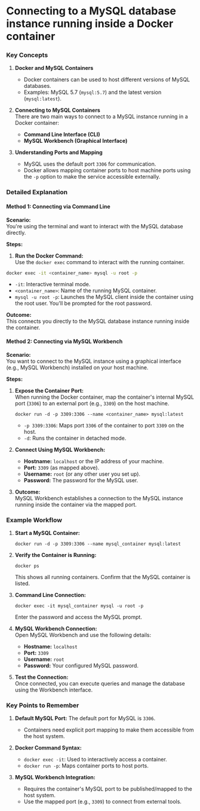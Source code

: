 # Connecting to a MySQL database instance running inside a Docker container

### **Key Concepts**

1.  **Docker and MySQL Containers**

    - Docker containers can be used to host different versions of MySQL databases.
    - Examples: MySQL 5.7 (`mysql:5.7`) and the latest version (`mysql:latest`).

2.  **Connecting to MySQL Containers**\
    There are two main ways to connect to a MySQL instance running in a Docker container:

    - **Command Line Interface (CLI)**
    - **MySQL Workbench (Graphical Interface)**

3.  **Understanding Ports and Mapping**

    - MySQL uses the default port `3306` for communication.
    - Docker allows mapping container ports to host machine ports using the `-p` option to make the service accessible externally.

### **Detailed Explanation**

#### **Method 1: Connecting via Command Line**

**Scenario:**\
You're using the terminal and want to interact with the MySQL database directly.

**Steps:**

1.  **Run the Docker Command:**\
    Use the `docker exec` command to interact with the running container.

```bash
docker exec -it <container_name> mysql -u root -p
```

- `-it`: Interactive terminal mode.
- `<container_name>`: Name of the running MySQL container.
- `mysql -u root -p`: Launches the MySQL client inside the container using the root user. You'll be prompted for the root password.

**Outcome:**\
 This connects you directly to the MySQL database instance running inside the container.

#### **Method 2: Connecting via MySQL Workbench**

**Scenario:**\
You want to connect to the MySQL instance using a graphical interface (e.g., MySQL Workbench) installed on your host machine.

**Steps:**

1.  **Expose the Container Port:**\
    When running the Docker container, map the container's internal MySQL port (`3306`) to an external port (e.g., `3309`) on the host machine.

    `docker run -d -p 3309:3306 --name <container_name> mysql:latest`

    - `-p 3309:3306`: Maps port `3306` of the container to port `3309` on the host.
    - `-d`: Runs the container in detached mode.

2.  **Connect Using MySQL Workbench:**

    - **Hostname:** `localhost` or the IP address of your machine.
    - **Port:** `3309` (as mapped above).
    - **Username:** `root` (or any other user you set up).
    - **Password:** The password for the MySQL user.

3.  **Outcome:**\
    MySQL Workbench establishes a connection to the MySQL instance running inside the container via the mapped port.

### **Example Workflow**

1.  **Start a MySQL Container:**

    `docker run -d -p 3309:3306 --name mysql_container mysql:latest`

2.  **Verify the Container is Running:**

    `docker ps`

    This shows all running containers. Confirm that the MySQL container is listed.

3.  **Command Line Connection:**

    `docker exec -it mysql_container mysql -u root -p`

    Enter the password and access the MySQL prompt.

4.  **MySQL Workbench Connection:**\
    Open MySQL Workbench and use the following details:

    - **Hostname:** `localhost`
    - **Port:** `3309`
    - **Username:** `root`
    - **Password:** Your configured MySQL password.

5.  **Test the Connection:**\
    Once connected, you can execute queries and manage the database using the Workbench interface.

### **Key Points to Remember**

1.  **Default MySQL Port:** The default port for MySQL is `3306`.

    - Containers need explicit port mapping to make them accessible from the host system.

2.  **Docker Command Syntax:**

    - `docker exec -it`: Used to interactively access a container.
    - `docker run -p`: Maps container ports to host ports.

3.  **MySQL Workbench Integration:**

    - Requires the container's MySQL port to be published/mapped to the host system.
    - Use the mapped port (e.g., `3309`) to connect from external tools.
